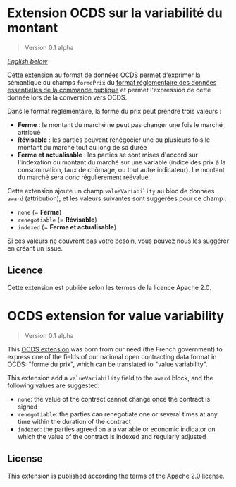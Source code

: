 
# Extension OCDS sur la variabilité du montant

> Version 0.1 alpha

[*English below*](#ocds-extension-for-value-variability)

Cette [extension](http://standard.open-contracting.org/latest/fr/schema/conformance_and_extensions/#extensions) au format de données [OCDS](http://standard.open-contracting.org/latest/fr/schema/release/) permet d'exprimer la sémantique du champs `formePrix` du [format réglementaire des données essentielles de la commande publique](https://github.com/etalab/format-commande-publique) et permet l'expression de cette donnée lors de la conversion vers OCDS.

Dans le format réglementaire, la forme du prix peut prendre trois valeurs :

- **Ferme** : le montant du marché ne peut pas changer une fois le marché attribué
- **Révisable** : les parties peuvent renégocier une ou plusieurs fois le montant du marché tout au long de sa durée
- **Ferme et actualisable** : les parties se sont mises d'accord sur l'indexation du montant du marché sur une variable (indice des prix à la consommation, taux de chômage, ou tout autre indicateur). Le montant du marché sera donc régulièrement réévalué.

Cette extension ajoute un champ `valueVariability` au bloc de données `award` (attribution), et les valeurs suivantes sont suggérées pour ce champ :

- `none` (= **Ferme**)
- `renegotiable` (= **Révisable**)
- `indexed` (= **Ferme et actualisable**)

Si ces valeurs ne couvrent pas votre besoin, vous pouvez nous les suggérer en créant un issue.

## Licence

Cette extension est publiée selon les termes de la licence Apache 2.0.

# OCDS extension for value variability

> Version 0.1 alpha

This [OCDS extension](http://standard.open-contracting.org/latest/en/schema/conformance_and_extensions/#extensions) was born from our need (the French government) to express one of the fields of our national open contracting data format in OCDS: "forme du prix", which can be translated to "value variability".

This extension add a `valueVariability` field to the `award` block, and the following values are suggested:

- `none`: the value of the contract cannot change once the contract is signed
- `renegotiable`: the parties can renegotiate one or several times at any time within the duration of the contract
- `indexed`: the parties agreed on a a variable or economic indicator on which the value of the contract is indexed and regularly adjusted

## License

This extension is published according the terms of the Apache 2.0 license.

